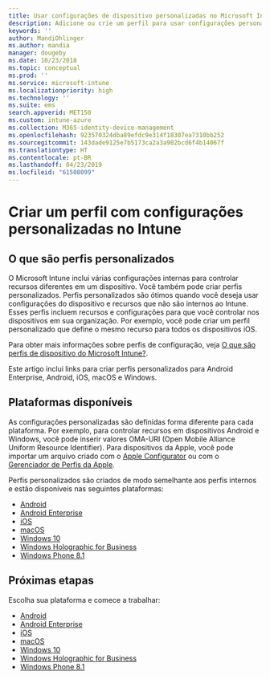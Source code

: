 ```yaml
---
title: Usar configurações de dispositivo personalizadas no Microsoft Intune – Azure | Microsoft Docs
description: Adicione ou crie um perfil para usar configurações personalizadas para dispositivos Windows Phone, Windows 8.1, Windows 10 e posteriores, Android, Android Enterprise, macOS e iOS usando o Microsoft Intune
keywords: ''
author: MandiOhlinger
ms.author: mandia
manager: dougeby
ms.date: 10/23/2018
ms.topic: conceptual
ms.prod: ''
ms.service: microsoft-intune
ms.localizationpriority: high
ms.technology: ''
ms.suite: ems
search.appverid: MET150
ms.custom: intune-azure
ms.collection: M365-identity-device-management
ms.openlocfilehash: 923570324dba89efdc9e314f18307ea7310bb252
ms.sourcegitcommit: 143dade9125e7b5173ca2a3a902bcd6f4b14067f
ms.translationtype: HT
ms.contentlocale: pt-BR
ms.lasthandoff: 04/23/2019
ms.locfileid: "61508099"
---
```

# <a name="create-a-profile-with-custom-settings-in-intune"></a>Criar um perfil com configurações personalizadas no Intune

## <a name="what-are-custom-profiles"></a>O que são perfis personalizados

O Microsoft Intune inclui várias configurações internas para controlar recursos diferentes em um dispositivo. Você também pode criar perfis personalizados. Perfis personalizados são ótimos quando você deseja usar configurações do dispositivo e recursos que não são internos ao Intune. Esses perfis incluem recursos e configurações para que você controlar nos dispositivos em sua organização. Por exemplo, você pode criar um perfil personalizado que define o mesmo recurso para todos os dispositivos iOS.

Para obter mais informações sobre perfis de configuração, veja [O que são perfis de dispositivo do Microsoft Intune?](device-profiles.md). 

Este artigo inclui links para criar perfis personalizados para Android Enterprise, Android, iOS, macOS e Windows.

## <a name="available-platforms"></a>Plataformas disponíveis

As configurações personalizadas são definidas forma diferente para cada plataforma. Por exemplo, para controlar recursos em dispositivos Android e Windows, você pode inserir valores OMA-URI (Open Mobile Alliance Uniform Resource Identifier). Para dispositivos da Apple, você pode importar um arquivo criado com o [Apple Configurator](https://itunes.apple.com/us/app/apple-configurator-2/id1037126344?mt=12) ou com o [Gerenciador de Perfis da Apple](https://support.apple.com/profile-manager).

Perfis personalizados são criados de modo semelhante aos perfis internos e estão disponíveis nas seguintes plataformas:

- [Android](custom-settings-android.md)
- [Android Enterprise](custom-settings-android-for-work.md)
- [iOS](custom-settings-ios.md)
- [macOS](custom-settings-macos.md)
- [Windows 10](custom-settings-windows-10.md)
- [Windows Holographic for Business](custom-settings-windows-holographic.md)
- [Windows Phone 8.1](custom-settings-windows-phone-8-1.md)

## <a name="next-steps"></a>Próximas etapas

Escolha sua plataforma e comece a trabalhar:

- [Android](custom-settings-android.md)
- [Android Enterprise](custom-settings-android-for-work.md)
- [iOS](custom-settings-ios.md)
- [macOS](custom-settings-macos.md)
- [Windows 10](custom-settings-windows-10.md)
- [Windows Holographic for Business](custom-settings-windows-holographic.md)
- [Windows Phone 8.1](custom-settings-windows-phone-8-1.md)
